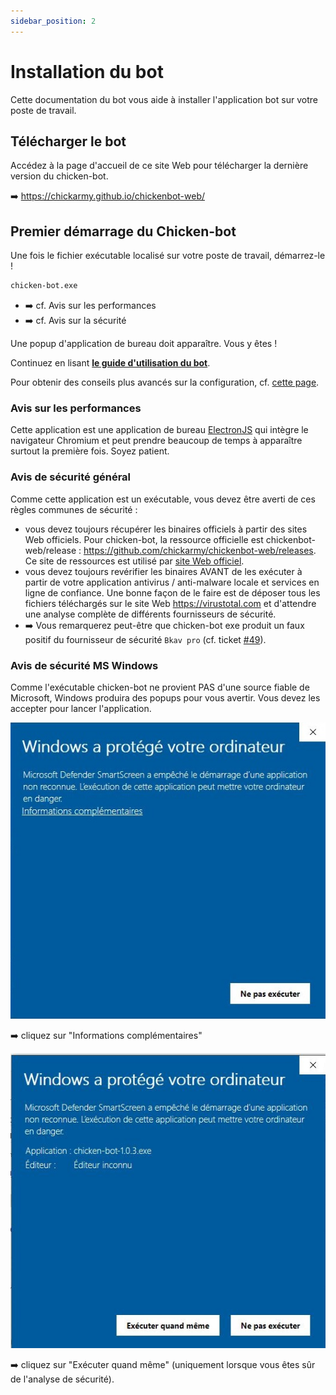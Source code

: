 ```yaml
---
sidebar_position: 2
---
```


# Installation du bot

Cette documentation du bot vous aide à installer l'application bot sur votre poste de travail.

## Télécharger le bot

Accédez à la page d'accueil de ce site Web pour télécharger la dernière version du chicken-bot.

➡️ https://chickarmy.github.io/chickenbot-web/

## Premier démarrage du Chicken-bot

Une fois le fichier exécutable localisé sur votre poste de travail, démarrez-le !

```bash
chicken-bot.exe
```

- ➡️ cf. Avis sur les performances
- ➡️ cf. Avis sur la sécurité

Une popup d'application de bureau doit apparaître. Vous y êtes !

Continuez en lisant  **[le guide d'utilisation du bot](/docs/category/user-guide)**.

Pour obtenir des conseils plus avancés sur la configuration, cf. [cette page](./setup-advanced.md).

### Avis sur les performances
Cette application est une application de bureau [ElectronJS](https://www.electronjs.org/) qui intègre le navigateur Chromium et peut prendre beaucoup de temps à apparaître surtout la première fois. Soyez patient.

### Avis de sécurité général
Comme cette application est un exécutable, vous devez être averti de ces règles communes de sécurité :
- vous devez toujours récupérer les binaires officiels à partir des sites Web officiels. Pour chicken-bot, la ressource officielle est chickenbot-web/release : https://github.com/chickarmy/chickenbot-web/releases. Ce site de ressources est utilisé par [site Web officiel](https://chickarmy.github.io/chickenbot-web/fr/).
- vous devez toujours revérifier les binaires AVANT de les exécuter à partir de votre application antivirus / anti-malware locale et services en ligne de confiance. Une bonne façon de le faire est de déposer tous les fichiers téléchargés sur le site Web https://virustotal.com et d'attendre une analyse complète de différents fournisseurs de sécurité.
- ➡️ Vous remarquerez peut-être que chicken-bot exe produit un faux positif du fournisseur de sécurité `Bkav pro` (cf. ticket [#49](https://github.com/chickarmy/chickenbot-web/issues/49)).

### Avis de sécurité MS Windows
Comme l'exécutable chicken-bot ne provient PAS d'une source fiable de Microsoft, Windows produira des popups pour vous avertir. Vous devez les accepter pour lancer l'application.


![windowsProtect.JPG](../../../../static/img/windowsProtect.JPG)

➡️ cliquez sur "Informations complémentaires"


![windowsProtect2.JPG](../../../../static/img/windowsProtect2.JPG)

➡️ cliquez sur "Exécuter quand même" (uniquement lorsque vous êtes sûr de l'analyse de sécurité).



